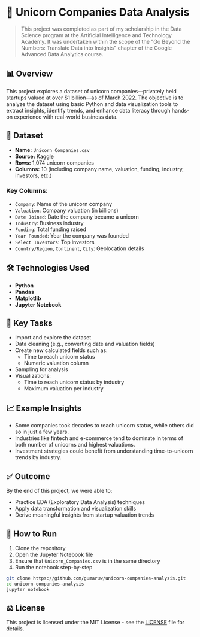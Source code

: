 # 🦄 Unicorn Companies Data Analysis

> This project was completed as part of my scholarship in the Data Science program at the Artificial Intelligence and Technology Academy. It was undertaken within the scope of the "Go Beyond the Numbers: Translate Data into Insights" chapter of the Google Advanced Data Analytics course.

## 📊 Overview

This project explores a dataset of unicorn companies—privately held startups valued at over $1 billion—as of March 2022. The objective is to analyze the dataset using basic Python and data visualization tools to extract insights, identify trends, and enhance data literacy through hands-on experience with real-world business data.

## 📁 Dataset

- **Name:** `Unicorn_Companies.csv`
- **Source:** Kaggle
- **Rows:** 1,074 unicorn companies
- **Columns:** 10 (including company name, valuation, funding, industry, investors, etc.)

### Key Columns:

- `Company`: Name of the unicorn company  
- `Valuation`: Company valuation (in billions)  
- `Date Joined`: Date the company became a unicorn  
- `Industry`: Business industry  
- `Funding`: Total funding raised  
- `Year Founded`: Year the company was founded  
- `Select Investors`: Top investors  
- `Country/Region`, `Continent`, `City`: Geolocation details  

## 🛠 Technologies Used

- **Python**
- **Pandas**
- **Matplotlib**
- **Jupyter Notebook**

## 🧪 Key Tasks

- Import and explore the dataset
- Data cleaning (e.g., converting date and valuation fields)
- Create new calculated fields such as:
  - Time to reach unicorn status
  - Numeric valuation column
- Sampling for analysis
- Visualizations:
  - Time to reach unicorn status by industry
  - Maximum valuation per industry

## 📈 Example Insights

- Some companies took decades to reach unicorn status, while others did so in just a few years.
- Industries like fintech and e-commerce tend to dominate in terms of both number of unicorns and highest valuations.
- Investment strategies could benefit from understanding time-to-unicorn trends by industry.

## ✅ Outcome

By the end of this project, we were able to:

- Practice EDA (Exploratory Data Analysis) techniques
- Apply data transformation and visualization skills
- Derive meaningful insights from startup valuation trends

## 📌 How to Run

1. Clone the repository  
2. Open the Jupyter Notebook file  
3. Ensure that `Unicorn_Companies.csv` is in the same directory  
4. Run the notebook step-by-step

```bash
git clone https://github.com/gumaruw/unicorn-companies-analysis.git
cd unicorn-companies-analysis
jupyter notebook
```

## ⚖️ License
This project is licensed under the MIT License - see the [LICENSE](LICENSE) file for details.
